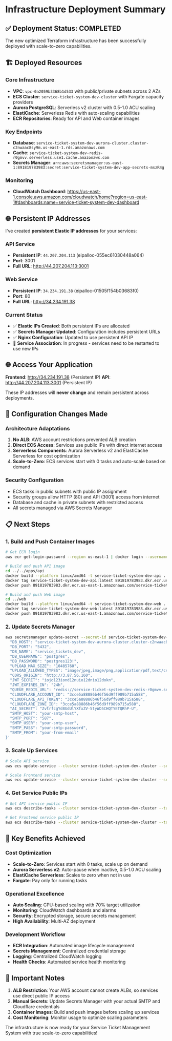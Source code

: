 # Infrastructure Deployment Summary

## ✅ Deployment Status: COMPLETED

The new optimized Terraform infrastructure has been successfully deployed with scale-to-zero capabilities.

## 🏗️ Deployed Resources

### Core Infrastructure
- **VPC**: `vpc-0a2059b3368b1d533` with public/private subnets across 2 AZs
- **ECS Cluster**: `service-ticket-system-dev-cluster` with Fargate capacity providers
- **Aurora PostgreSQL**: Serverless v2 cluster with 0.5-1.0 ACU scaling
- **ElastiCache**: Serverless Redis with auto-scaling capabilities
- **ECR Repositories**: Ready for API and Web container images

### Key Endpoints
- **Database**: `service-ticket-system-dev-aurora-cluster.cluster-c2nwaac8sy9m.us-east-1.rds.amazonaws.com`
- **Cache**: `service-ticket-system-dev-redis-r0gmvv.serverless.use1.cache.amazonaws.com`
- **Secrets Manager**: `arn:aws:secretsmanager:us-east-1:891819783983:secret:service-ticket-system-dev-app-secrets-mszR4g`

### Monitoring
- **CloudWatch Dashboard**: https://us-east-1.console.aws.amazon.com/cloudwatch/home?region=us-east-1#dashboards:name=service-ticket-system-dev-dashboard

## 🌐 **Persistent IP Addresses**

I've created **persistent Elastic IP addresses** for your services:

### **API Service**
- **Persistent IP**: `44.207.204.113` (eipalloc-055ec61030448a064)
- **Port**: 3001
- **Full URL**: http://44.207.204.113:3001

### **Web Service** 
- **Persistent IP**: `34.234.191.38` (eipalloc-01505f154b03683f0)
- **Port**: 80
- **Full URL**: http://34.234.191.38

### **Current Status**
- ✅ **Elastic IPs Created**: Both persistent IPs are allocated
- ✅ **Secrets Manager Updated**: Configuration includes persistent URLs
- ✅ **Nginx Configuration**: Updated to use persistent API IP
- 🔄 **Service Association**: In progress - services need to be restarted to use new IPs

## 🌐 **Access Your Application**

**Frontend**: http://34.234.191.38 (Persistent IP)
**API**: http://44.207.204.113:3001 (Persistent IP)

These IP addresses will **never change** and remain persistent across deployments.

## 🔧 Configuration Changes Made

### Architecture Adaptations
1. **No ALB**: AWS account restrictions prevented ALB creation
2. **Direct ECS Access**: Services use public IPs with direct internet access
3. **Serverless Components**: Aurora Serverless v2 and ElastiCache Serverless for cost optimization
4. **Scale-to-Zero**: ECS services start with 0 tasks and auto-scale based on demand

### Security Configuration
- ECS tasks in public subnets with public IP assignment
- Security groups allow HTTP (80) and API (3001) access from internet
- Database and cache in private subnets with restricted access
- All secrets managed via AWS Secrets Manager

## 📋 Next Steps

### 1. Build and Push Container Images

```bash
# Get ECR login
aws ecr get-login-password --region us-east-1 | docker login --username AWS --password-stdin 891819783983.dkr.ecr.us-east-1.amazonaws.com

# Build and push API image
cd ../../apps/api
docker build --platform linux/amd64 -t service-ticket-system-dev-api .
docker tag service-ticket-system-dev-api:latest 891819783983.dkr.ecr.us-east-1.amazonaws.com/service-ticket-system-dev-api:latest
docker push 891819783983.dkr.ecr.us-east-1.amazonaws.com/service-ticket-system-dev-api:latest

# Build and push Web image
cd ../web
docker build --platform linux/amd64 -t service-ticket-system-dev-web .
docker tag service-ticket-system-dev-web:latest 891819783983.dkr.ecr.us-east-1.amazonaws.com/service-ticket-system-dev-web:latest
docker push 891819783983.dkr.ecr.us-east-1.amazonaws.com/service-ticket-system-dev-web:latest
```

### 2. Update Secrets Manager

```bash
aws secretsmanager update-secret --secret-id service-ticket-system-dev-app-secrets --secret-string '{
  "DB_HOST": "service-ticket-system-dev-aurora-cluster.cluster-c2nwaac8sy9m.us-east-1.rds.amazonaws.com",
  "DB_PORT": "5432",
  "DB_NAME": "service_tickets_dev",
  "DB_USERNAME": "postgres",
  "DB_PASSWORD": "postgres123!",
  "UPLOAD_MAX_SIZE": "10485760",
  "UPLOAD_ALLOWED_TYPES": "image/jpeg,image/png,application/pdf,text/csv",
  "CORS_ORIGIN": "http://3.87.56.160",
  "JWT_SECRET": "iojd123iond12nuio12dnio12dokn",
  "JWT_EXPIRES_IN": "24h",
  "QUEUE_REDIS_URL": "redis://service-ticket-system-dev-redis-r0gmvv.serverless.use1.cache.amazonaws.com:6379",
  "CLOUDFLARE_ACCOUNT_ID": "3cce5a88886b46f56d9ff989b715a588",
  "CLOUDFLARE_API_TOKEN": "3cce5a88886b46f56d9ff989b715a588",
  "CLOUDFLARE_ZONE_ID": "3cce5a88886b46f56d9ff989b715a588",
  "AI_SECRET": "ZvtrfcgYd8UdUlYXfxZV-5tyWD5CHQTYETQRhP-U",
  "SMTP_HOST": "your-smtp-host",
  "SMTP_PORT": "587",
  "SMTP_USER": "your-smtp-user",
  "SMTP_PASS": "your-smtp-password",
  "SMTP_FROM": "your-from-email"
}'
```

### 3. Scale Up Services

```bash
# Scale API service
aws ecs update-service --cluster service-ticket-system-dev-cluster --service service-ticket-system-dev-api --desired-count 1

# Scale Frontend service  
aws ecs update-service --cluster service-ticket-system-dev-cluster --service service-ticket-system-dev-frontend --desired-count 1
```

### 4. Get Service Public IPs

```bash
# Get API service public IP
aws ecs describe-tasks --cluster service-ticket-system-dev-cluster --tasks $(aws ecs list-tasks --cluster service-ticket-system-dev-cluster --service-name service-ticket-system-dev-api --query 'taskArns[0]' --output text) --query 'tasks[0].attachments[0].details[?name==`networkInterfaceId`].value' --output text | xargs -I {} aws ec2 describe-network-interfaces --network-interface-ids {} --query 'NetworkInterfaces[0].Association.PublicIp' --output text

# Get Frontend service public IP
aws ecs describe-tasks --cluster service-ticket-system-dev-cluster --tasks $(aws ecs list-tasks --cluster service-ticket-system-dev-cluster --service-name service-ticket-system-dev-frontend --query 'taskArns[0]' --output text) --query 'tasks[0].attachments[0].details[?name==`networkInterfaceId`].value' --output text | xargs -I {} aws ec2 describe-network-interfaces --network-interface-ids {} --query 'NetworkInterfaces[0].Association.PublicIp' --output text
```

## 🎯 Key Benefits Achieved

### Cost Optimization
- **Scale-to-Zero**: Services start with 0 tasks, scale up on demand
- **Aurora Serverless v2**: Auto-pause when inactive, 0.5-1.0 ACU scaling
- **ElastiCache Serverless**: Scales to zero when not in use
- **Fargate**: Pay only for running tasks

### Operational Excellence
- **Auto Scaling**: CPU-based scaling with 70% target utilization
- **Monitoring**: CloudWatch dashboards and alarms
- **Security**: Encrypted storage, secure secrets management
- **High Availability**: Multi-AZ deployment

### Development Workflow
- **ECR Integration**: Automated image lifecycle management
- **Secrets Management**: Centralized credential storage
- **Logging**: Centralized CloudWatch logging
- **Health Checks**: Automated service health monitoring

## 🚨 Important Notes

1. **ALB Restriction**: Your AWS account cannot create ALBs, so services use direct public IP access
2. **Manual Secrets**: Update Secrets Manager with your actual SMTP and Cloudflare credentials
3. **Container Images**: Build and push images before scaling up services
4. **Cost Monitoring**: Monitor usage to optimize scaling parameters

The infrastructure is now ready for your Service Ticket Management System with true scale-to-zero capabilities!
